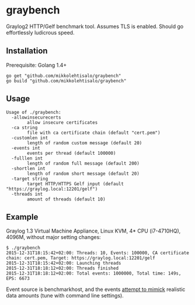 # graybench
Graylog2 HTTP/Gelf benchmark tool. Assumes TLS is enabled. Should go effortlessly ludicrous speed.

## Installation

Prerequisite: Golang 1.4+

```
go get "github.com/mikkolehtisalo/graybench"
go build "github.com/mikkolehtisalo/graybench"
```

## Usage

```
Usage of ./graybench:
  -allowinsecurecerts
    	allow insecure certificates
  -ca string
    	file with ca certificate chain (default "cert.pem")
  -customlen int
    	length of random custom message (default 20)
  -events int
    	events per thread (default 100000)
  -fulllen int
    	length of random full message (default 200)
  -shortlen int
    	length of random short message (default 20)
  -target string
    	target HTTP/HTTPS Gelf input (default "https://graylog.local:12201/gelf")
  -threads int
    	amount of threads (default 10)
```

## Example

Graylog 1.3 Virtual Machine Appliance, Linux KVM, 4* CPU (i7-4710HQ), 4096M, without major setting changes:

```
$ ./graybench
2015-12-31T18:15:42+02:00: Threads: 10, Events: 100000, CA certificate chain: cert.pem, Target: https://graylog.local:12201/gelf
2015-12-31T18:15:42+02:00: Launching threads
2015-12-31T18:18:12+02:00: Threads finished
2015-12-31T18:18:12+02:00: Total events: 1000000, Total time: 149s, EPS: 6673
```

Event source is benchmarkhost, and the events [attempt to mimick](example.png) realistic data amounts (tune with command line settings).

